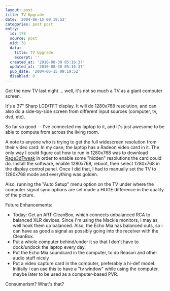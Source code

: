 ```yaml
---
layout: post
title: TV Upgrade
date: '2004-06-15 09:19:52'
categories: post post
entry:
  id: 178
  source: post
  uid: 38
  data:
    title: TV Upgrade
    excerpt: ''
  created_at: '2010-08-30 05:16:37'
  updated_at: '2010-08-30 05:16:37'
  pub_date: '2004-06-15 09:19:52'
  disabled: 0
---
```

Got the new TV last night ... well, it's not so much a TV as a
giant computer screen.

It's a 37" Sharp LCD/TFT display.  It will do 1280x768 resolution,
and can also do a side-by-side screen from different input sources
(computer, tv, dvd, etc).  

So far so good -- I've connected my laptop to it, and it's just
awesome to be able to compute from across the living room.

A note to anyone who is trying to get the full widescreen resolution from their video card:  In my case, the laptop has a Radeon video card in it.  The only way I could figure out how to run in 1280x768 was to download  <a href=http://www.rage3d.com/>Rage3dTweak</a> in order to enable some "hidden" resolutions the card could do.  Install the software, enable 1280x768, reboot, then select 1280x768 in the display control panel.  Once I did that, I had to manually set the TV to 1280x768 mode and everything was golden.

Also, running the "Auto Setup" menu option on the TV under where the computer signal sync options are set made a HUGE difference in the quality of the picture.

Future Enhancements:
<ul>
<li>Today: Get an ART CleanBox, which connects unbalanced RCA to
balanced XLR devices.  Since I'm using the Mackie monitors, I may
as well hook them up balanced.  Also, the Echo Mia has balanced
outs, so i can have as good a signal as possibly going into the
receiver with the CleanBox.
<li>Put a whole computer behind/under it so that I don't have to
dock/undock the laptop every day.
<li>Put the Echo Mia soundcard in the computer, to do Reason and
other audio stuff nicely
<li>Put a video capture card in the computer, preferably a hi-def
model.  Initially i can use this to have a "tv window" while using
the computer, maybe later to be used as a computer-based PVR.
</ul>
Consumerism?  What's that?
